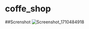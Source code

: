 # coffe_shop

##Screnshot
![Screenshot_1710484918](https://github.com/DeVoytinc/coffe_shop/assets/89654464/e5263187-2bca-48a0-9516-fa41139a19f5)
